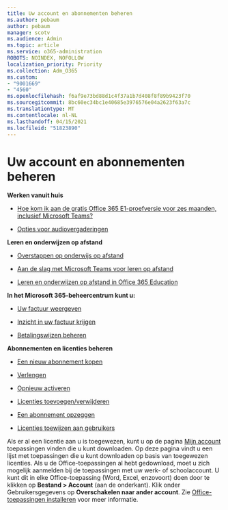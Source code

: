 ```yaml
---
title: Uw account en abonnementen beheren
ms.author: pebaum
author: pebaum
manager: scotv
ms.audience: Admin
ms.topic: article
ms.service: o365-administration
ROBOTS: NOINDEX, NOFOLLOW
localization_priority: Priority
ms.collection: Adm_O365
ms.custom:
- "9001669"
- "4560"
ms.openlocfilehash: f6af9e73bd88d1c4f37a1b7d408f8f89b9423f70
ms.sourcegitcommit: 8bc60ec34bc1e40685e3976576e04a2623f63a7c
ms.translationtype: MT
ms.contentlocale: nl-NL
ms.lasthandoff: 04/15/2021
ms.locfileid: "51823890"
---
```

# <a name="manage-your-account-and-subscriptions"></a>Uw account en abonnementen beheren

**Werken vanuit huis**
- [Hoe kom ik aan de gratis Office 365 E1-proefversie voor zes maanden, inclusief Microsoft Teams?](https://docs.microsoft.com/MicrosoftTeams/e1-trial-license)

- [Opties voor audiovergaderingen](https://docs.microsoft.com/alchemyinsights/options-for-audio-conferencing)

**Leren en onderwijzen op afstand**

- [Overstappen op onderwijs op afstand](https://www.microsoft.com/education/remote-learning)

- [Aan de slag met Microsoft Teams voor leren op afstand](https://docs.microsoft.com/MicrosoftTeams/remote-learning-edu)

- [Leren en onderwijzen op afstand in Office 365 Education](https://docs.microsoft.com/MicrosoftTeams/remote-learning-edu)

**In het Microsoft 365-beheercentrum kunt u:** 

- [Uw factuur weergeven](https://docs.microsoft.com/microsoft-365/commerce/billing-and-payments/view-your-bill-or-invoice) 

- [Inzicht in uw factuur krijgen](https://docs.microsoft.com/microsoft-365/commerce/billing-and-payments/understand-your-invoice)

- [Betalingswijzen beheren](https://docs.microsoft.com/microsoft-365/commerce/billing-and-payments/manage-payment-methods)

**Abonnementen en licenties beheren** 

- [Een nieuw abonnement kopen](https://docs.microsoft.com/microsoft-365/commerce/subscriptions/upgrade-to-different-plan)

- [Verlengen](https://docs.microsoft.com/microsoft-365/commerce/subscriptions/renew-your-subscription) 

- [Opnieuw activeren](https://docs.microsoft.com/microsoft-365/commerce/subscriptions/reactivate-your-subscription)

- [Licenties toevoegen/verwijderen](https://docs.microsoft.com/microsoft-365/commerce/licenses/buy-licenses)

- [Een abonnement opzeggen](https://docs.microsoft.com/microsoft-365/commerce/subscriptions/cancel-your-subscription)

- [Licenties toewijzen aan gebruikers](https://docs.microsoft.com/microsoft-365/admin/manage/assign-licenses-to-users)

Als er al een licentie aan u is toegewezen, kunt u op de pagina [Mijn account](https://portal.office.com/account/#installs) toepassingen vinden die u kunt downloaden. Op deze pagina vindt u een lijst met toepassingen die u kunt downloaden op basis van toegewezen licenties. Als u de Office-toepassingen al hebt gedownload, moet u zich mogelijk aanmelden bij de toepassingen met uw werk- of schoolaccount. U kunt dit in elke Office-toepassing (Word, Excel, enzovoort) doen door te klikken op **Bestand > Account** (aan de onderkant). Klik onder Gebruikersgegevens op **Overschakelen naar ander account**. Zie [Office-toepassingen installeren](https://docs.microsoft.com/microsoft-365/admin/setup/install-applications) voor meer informatie. 
